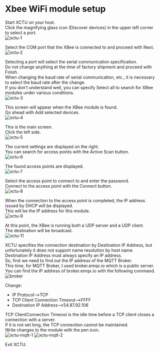 # Xbee WiFi module setup

Start XCTU on your host.   
Click the magnifying glass icon (Discover devices) in the upper left corner to select a port.   
![xctu-1](https://user-images.githubusercontent.com/6020549/228783174-e5f93340-4200-496f-a8a2-ef3e91054a6d.jpg)

Select the COM port that the XBee is connected to and proceed with Next.   
![xctu-2](https://user-images.githubusercontent.com/6020549/228783183-04a712dc-f605-481a-b69b-200f150d643c.jpg)

Selecting a port will select the serial communication specification.   
Do not change anything at the time of factory shipment and proceed with Finish.   
When changing the baud rate of serial communication, etc., it is necessary to select the baud rate after the change.   
If you don't understand well, you can specify Select all to search for XBee modules under various conditions.   
![xctu-3](https://user-images.githubusercontent.com/6020549/228783189-9f5acef5-05d6-44c2-9c44-60deb0d808a9.jpg)

This screen will appear when the XBee module is found.   
Go ahead with Add selected devices.   
![xctu-4](https://user-images.githubusercontent.com/6020549/228783190-87af8ad0-f3a1-44a8-8210-d95e02c46bfb.jpg)

This is the main screen.   
Click the left side.   
![xctu-5](https://user-images.githubusercontent.com/6020549/228783191-538376a6-a35f-4243-a092-cdd1d5a6075e.jpg)

The current settings are displayed on the right.   
You can search for access points with the Active Scan button.   
![xctu-6](https://user-images.githubusercontent.com/6020549/228783197-82f1f875-747f-416f-b7e8-8ff1a7ca4e14.jpg)

The found access points are displayed.   
![xctu-7](https://user-images.githubusercontent.com/6020549/228783214-b8ffd228-7993-402f-96a9-9f10c4598044.jpg)

Select the access point to connect to and enter the password.   
Connect to the access point with the Connect button.   
![xctu-8](https://user-images.githubusercontent.com/6020549/228783221-c4c6e67f-158d-414b-88ba-26cc19f4ffd1.jpg)

When the connection to the access point is completed, the IP address issued by DHCP will be displayed.   
This will be the IP address for this module.   
![xctu-9](https://user-images.githubusercontent.com/6020549/228783225-348830f2-ace1-44e8-a55b-ba077de50861.jpg)

At this point, the XBee is running both a UDP server and a UDP client.   
The destination will be broadcast.   
![xctu-11](https://user-images.githubusercontent.com/6020549/228783232-2e8e05a7-3d91-404d-a19c-2de69a679b2a.jpg)

XCTU specifies the connection destination by Destination IP Address, but unfortunately it does not support name resolution by host name.   
Destination IP Address must always specify an IP address.   
So, first we need to find out the IP address of the MQTT Broker.   
This time, for MQTT Broker, I used broker.emqx.io which is a public server.   
You can find the IP address of broker.emqx.io with the following command.   
![broker](https://user-images.githubusercontent.com/6020549/228785173-0affe62a-a943-4778-a50f-7f427c7d907a.jpg)

Change:   
- IP Protocol-->TCP   
- TCP Client Connection Timeout-->FFFF   
- Destination IP Address-->54.87.92.106   

TCP ClientConnection Timeout is the idle time before a TCP client closes a connection with a server.   
If it is not set long, the TCP connection cannot be maintained.   
Write changes to the module with the pen icon.   
![xctu-mqtt-1](https://user-images.githubusercontent.com/6020549/228785187-6f94f089-4c4b-4e74-86a5-36eea1be1812.jpg)
![xctu-mqtt-2](https://user-images.githubusercontent.com/6020549/228785193-37fde8de-b306-4f2d-9e1b-dabdb7a74cfd.jpg)

Exit XCTU.   

